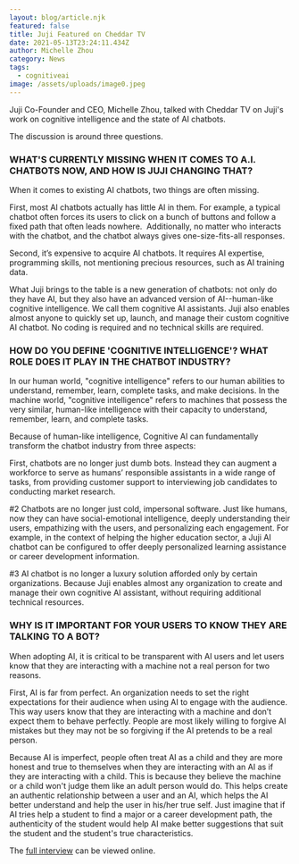 ```yaml
---
layout: blog/article.njk
featured: false
title: Juji Featured on Cheddar TV
date: 2021-05-13T23:24:11.434Z
author: Michelle Zhou
category: News
tags:
  - cognitiveai
image: /assets/uploads/image0.jpeg
---
```

Juji Co-Founder and CEO, Michelle Zhou, talked with Cheddar TV on Juji's work on cognitive intelligence and the state of AI chatbots. 

The discussion is around three questions. 

### **WHAT'S CURRENTLY MISSING WHEN IT COMES TO A.I. CHATBOTS NOW, AND HOW IS JUJI CHANGING THAT?**

When it comes to existing AI chatbots, two things are often missing.  

First, most AI chatbots actually has little AI in them. For example, a typical chatbot often forces its users to click on a bunch of buttons and follow a fixed path that often leads nowhere.  Additionally, no matter who interacts with the chatbot, and the chatbot always gives one-size-fits-all responses. 

Second, it’s expensive to acquire AI chatbots. It requires AI expertise, programming skills, not mentioning precious resources, such as AI training data. 

What Juji brings to the table is a new generation of chatbots: not only do they have AI, but they also have an advanced version of AI--human-like cognitive intelligence. We call them cognitive AI assistants. Juji also enables almost anyone to quickly set up, launch, and manage their custom cognitive AI chatbot. No coding is required and no technical skills are required. 

### **HOW DO YOU DEFINE 'COGNITIVE INTELLIGENCE'? WHAT ROLE DOES IT PLAY IN THE CHATBOT INDUSTRY?**

In our human world, "cognitive intelligence" refers to our human abilities to understand, remember, learn, complete tasks, and make decisions. In the machine world, "cognitive intelligence" refers to machines that possess the very similar, human-like intelligence with their capacity to understand, remember, learn, and complete tasks. 

Because of human-like intelligence, Cognitive AI can fundamentally transform the chatbot industry from three aspects:  

First,  chatbots are no longer just dumb bots. Instead they can augment a workforce to serve as humans’ responsible assistants in a wide range of tasks, from providing customer support to interviewing job candidates to conducting market research.

\#2 Chatbots are no longer just cold, impersonal software. Just like humans, now they can have social-emotional intelligence, deeply understanding their users, empathizing with the users, and personalizing each engagement. For example, in the context of helping the higher education sector, a Juji AI chatbot can be configured to offer deeply personalized learning assistance or career development information.

\#3 AI chatbot is no longer a luxury solution afforded only by certain organizations. Because Juji enables almost any organization to create and manage their own cognitive AI assistant, without requiring additional technical resources. 

### **WHY IS IT IMPORTANT FOR YOUR USERS TO KNOW THEY ARE TALKING TO A BOT?**

When adopting AI, it is critical to be transparent with AI users and let users know that they are interacting with a machine not a real person for two reasons. 

First, AI is far from perfect. An organization needs to set the right expectations for their audience when using AI to engage with the audience. This way users know that they are interacting with a machine and don’t expect them to behave perfectly. People are most likely willing to forgive AI mistakes but they may not be so forgiving if the AI pretends to be a real person. 

Because AI is imperfect, people often treat AI as a child and they are more honest and true to themselves when they are interacting with an AI as if they are interacting with a child. This is because they believe the machine or a child won't judge them like an adult person would do. This helps create an authentic relationship between a user and an AI, which helps the AI better understand and help the user in his/her true self. Just imagine that if AI tries help a student to find a major or a career development path, the authenticity of the student would help AI make better suggestions that suit the student and the student's true characteristics. 

The [full interview](https://cheddar.com/media/understanding-cognitive-intelligence-and-the-state-of-a-i-chatbots) can be viewed online.